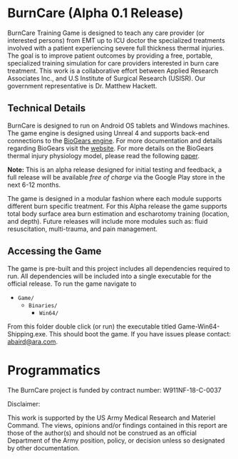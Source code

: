 # BurnCare (Alpha 0.1 Release)
BurnCare Training Game is designed to teach any care provider (or interested persons) from EMT up to ICU doctor the specialized treatments involved with a patient experiencing severe full thickness thermal injuries. The goal is to improve patient outcomes by providing a free, portable, specialized training simulation for care providers interested in burn care treatment. This work is a collaborative effort between Applied Research Associates Inc., and U.S Institute of Surgical Research (USISR). Our government representative is Dr. Matthew Hackett. 

## Technical Details

BurnCare is designed to run on Android OS tablets and Windows machines. The game engine is designed using Unreal 4 and supports back-end connections to the [BioGears engine](https://github.com/BioGearsEngine/core). For more documentation and details regarding BioGears visit the [website](https://www.biogearsengine.com/). For more details on the BioGears thermal injury physiology model, please read the following [paper](https://ieeexplore.ieee.org/abstract/document/8857686/).

**Note:** This is an alpha release designed for initial testing and feedback, a full release will be available *free of charge* via the Google Play store in the next 6-12 months.

The game is designed in a modular fashion where each module supports different burn specific treatment. For this Alpha release the game supports total body surface area burn estimation and escharotomy training (location, and depth). Future releases will include more modules such as: fluid resuscitation, multi-trauma, and pain management. 

## Accessing the Game
The game is pre-built and this project includes all dependencies required to run. All dependencies will be included into a single executable for the official release. To run the game navigate to 

- `Game/` 
  - `Binaries/` 
  	- `Win64/` 
	
From this folder double click (or run) the executable titled Game-Win64-Shipping.exe. This should boot the game. If you have issues please contact: abaird@ara.com.

Programmatics
===============
The BurnCare project is funded by contract number: W911NF-18-C-0037  

Disclaimer:

This work is supported by the US Army Medical Research and Materiel Command. The views, opinions and/or findings contained in this report are those of the author(s) and should not be construed as an official Department of the Army position, policy, or decision unless so designated by other documentation.


